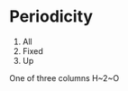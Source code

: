# Periodicity

<b-img src="../../../3ionizationenergies.png" fluid alt="Responsive image"/>

<Molecule cid="2244" />

<div>

1. All
2. Fixed
3. Up

</div>

<Chem formula="\pu{mm2} \angstrom \celsius" />

<div class="container">
<div class="row">
<div class="col-sm">

One of three columns H~2~O

</div>

<div class="col-sm">

</div>

<div class="col-sm">

</div>
</div>
</div>
